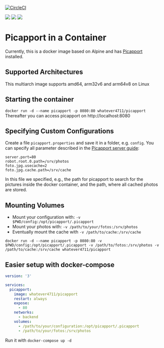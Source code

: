 [![CircleCI](https://circleci.com/gh/whatever4711/picapport.svg?style=svg)](https://circleci.com/gh/whatever4711/picapport)

[![](https://images.microbadger.com/badges/version/whatever4711/picapport.svg)](https://microbadger.com/images/whatever4711/picapport "Get your own version badge on microbadger.com")
[![](https://images.microbadger.com/badges/image/whatever4711/picapport.svg)](https://microbadger.com/images/whatever4711/picapport "Get your own image badge on microbadger.com")
[![](https://images.microbadger.com/badges/commit/whatever4711/picapport.svg)](https://microbadger.com/images/whatever4711/picapport "Get your own commit badge on microbadger.com")

# Picapport in a Container

Currently, this is a docker image based on Alpine and has [Picapport](http://www.picapport.de/) installed.

## Supported Architectures

This multiarch image supports amd64, arm32v6 and arm64v8 on Linux

## Starting the container
`docker run -d --name picapport -p 8080:80 whatever4711/picapport`
Thereafter you can access picapport on http://localhost:8080

## Specifying Custom Configurations

Create a file `picapport.properties` and save it in a folder, e.g. `config`. You can specify all parameter described in the [Picapport server guide](http://wiki.picapport.de/display/PIC/PicApport-Server+Guide):
```
server.port=80
robot.root.0.path=/srv/photos
foto.jpg.usecache=2
foto.jpg.cache.path=/srv/cache
```
In this file we specified, e.g., the path for picapport to search for the pictures inside the docker container, and the path, where all cached photos are stored.

## Mounting Volumes

- Mount your configuration with: `-v $PWD/config:/opt/picapport/.picapport`
- Mount your photos with: `-v /path/to/your/fotos:/srv/photos`
- Eventually mount the cache with `-v /path/to/cache:/srv/cache`

`docker run -d --name picapport -p 8080:80 -v $PWD/config:/opt/picapport/.picapport -v /path/to/fotos:/srv/photos -v /path/to/cache:/srv/cache whatever4711/picapport`

## Easier setup with docker-compose
```YAML
version: '3'

services:
  picapport:
    image: whatever4711/picapport
    restart: always
    expose:
      - 80
    networks:
      - backend
    volumes:
      - /path/to/your/configuration:/opt/picapport/.picapport
      - /path/to/your/fotos:/srv/photos
```
Run it with `docker-compose up -d`
